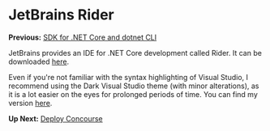 # JetBrains Rider

**Previous:** [SDK for .NET Core and dotnet CLI](../sdk-for-.net-core-and-dotnet-cli)

JetBrains provides an IDE for .NET Core development called Rider. It can be downloaded [here](https://www.jetbrains.com/rider/download/).

Even if you're not familiar with the syntax highlighting of Visual Studio, I recommend using the Dark Visual Studio theme (with minor alterations), as it is a lot easier on the eyes for prolonged periods of time. You can find my version [here](../JetBrains-Rider/VisualStudioDark-Custom.icls).

**Up Next:** [Deploy Concourse](../deploy-concourse)
